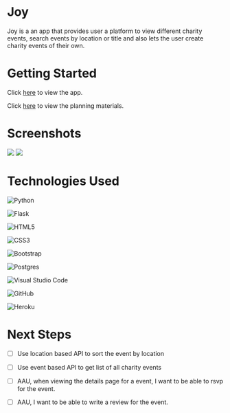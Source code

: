 # Joy

Joy is a an app that provides user a platform to view different charity events, search events by location or title and also lets the user create charity events of their own.

# Getting Started

Click [here](https://joy-anartofgiving.herokuapp.com/) to view the app. 

Click [here](https://trello.com/b/UN8odcue/unit-4-project) to view the planning materials.

# Screenshots

<img src = "https://i.imgur.com/FaWspod.png">
<img src = "https://i.imgur.com/lBSO28l.png">


# Technologies Used

  ![Python](https://img.shields.io/badge/python-3670A0?style=for-the-badge&logo=python&logoColor=ffdd54)
  
  ![Flask](https://img.shields.io/badge/flask-%23000.svg?style=for-the-badge&logo=flask&logoColor=white)

  ![HTML5](https://img.shields.io/badge/html5-%23E34F26.svg?style=for-the-badge&logo=html5&logoColor=white)

  ![CSS3](https://img.shields.io/badge/css3-%231572B6.svg?style=for-the-badge&logo=css3&logoColor=white)

  ![Bootstrap](https://img.shields.io/badge/bootstrap-%23563D7C.svg?style=for-the-badge&logo=bootstrap&logoColor=white)

  ![Postgres](https://img.shields.io/badge/postgres-%23316192.svg?style=for-the-badge&logo=postgresql&logoColor=white)

  ![Visual Studio Code](https://img.shields.io/badge/Visual%20Studio%20Code-0078d7.svg?style=for-the-badge&logo=visual-studio-code&logoColor=white)

  ![GitHub](https://img.shields.io/badge/github-%23121011.svg?style=for-the-badge&logo=github&logoColor=white)
  
  ![Heroku](https://img.shields.io/badge/Heroku-430098?style=for-the-badge&logo=heroku&logoColor=white)

# Next Steps

- [ ] Use location based API to sort the event by location
- [ ] Use event based API to get list of all charity events 
- [ ] AAU, when viewing the details page for a event, I want to be able to rsvp   for the event.
- [ ] AAU, I want to be able to write a review for the event.


